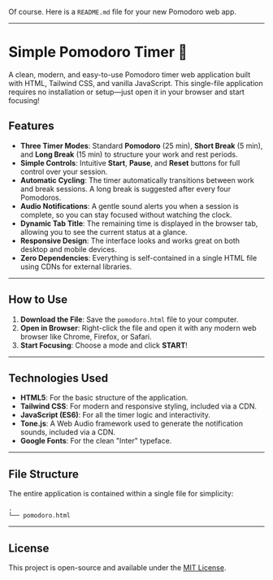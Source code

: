 Of course. Here is a `README.md` file for your new Pomodoro web app.

-----

# Simple Pomodoro Timer 🍅

A clean, modern, and easy-to-use Pomodoro timer web application built with HTML, Tailwind CSS, and vanilla JavaScript. This single-file application requires no installation or setup—just open it in your browser and start focusing\!

## Features

  * **Three Timer Modes**: Standard **Pomodoro** (25 min), **Short Break** (5 min), and **Long Break** (15 min) to structure your work and rest periods.
  * **Simple Controls**: Intuitive **Start**, **Pause**, and **Reset** buttons for full control over your session.
  * **Automatic Cycling**: The timer automatically transitions between work and break sessions. A long break is suggested after every four Pomodoros.
  * **Audio Notifications**: A gentle sound alerts you when a session is complete, so you can stay focused without watching the clock.
  * **Dynamic Tab Title**: The remaining time is displayed in the browser tab, allowing you to see the current status at a glance.
  * **Responsive Design**: The interface looks and works great on both desktop and mobile devices.
  * **Zero Dependencies**: Everything is self-contained in a single HTML file using CDNs for external libraries.

-----

## How to Use

1.  **Download the File**: Save the `pomodoro.html` file to your computer.
2.  **Open in Browser**: Right-click the file and open it with any modern web browser like Chrome, Firefox, or Safari.
3.  **Start Focusing**: Choose a mode and click **START**\!

-----

## Technologies Used

  * **HTML5**: For the basic structure of the application.
  * **Tailwind CSS**: For modern and responsive styling, included via a CDN.
  * **JavaScript (ES6)**: For all the timer logic and interactivity.
  * **Tone.js**: A Web Audio framework used to generate the notification sounds, included via a CDN.
  * **Google Fonts**: For the clean "Inter" typeface.

-----

## File Structure

The entire application is contained within a single file for simplicity:

```
.
└── pomodoro.html
```

-----

## License

This project is open-source and available under the [MIT License](https://opensource.org/licenses/MIT).
